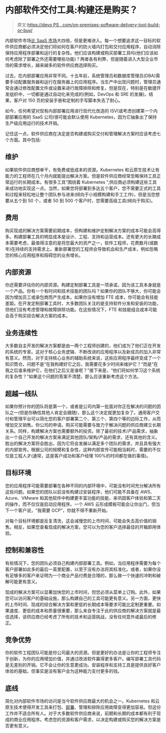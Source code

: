 # 内部软件交付工具:构建还是购买？

> 原文:[https://devo PS . com/on-premises-software-delivery-tool-build-or-buy/](https://devops.com/on-premises-software-delivery-tool-build-or-buy/)

内部软件市场[比 SaaS 市场](https://www.srgresearch.com/articles/saas-spending-hits-100-billion-annual-run-rate-microsoft-extends-its-leadership)大四倍，但是更难进入。每一个想要追求这一目标的软件供应商都必须决定他们将如何在客户的防火墙内打包和交付应用程序，自动消除保持应用程序部署和运行的复杂性。他们应该构建或购买部署工具吗(他们应该如何考虑除了部署之外还需要哪些功能)？两者各有利弊，但是随着进入大型企业市场的需求增长，越来越多的软件供应商选择购买。

过去，在内部部署应用非常不同。十五年前，系统管理员和数据库管理员(DBA)需要手动配置服务器和运行在服务器上的应用程序。当生产中出现问题时，管理员通常会通过修改配置文件或设置来进行故障排除和修复。但是现在，特别是在敏捷开发组织中，一切都是通过自动化来完成的(例如，DevOps 和 SRE 的发展)。结果，客户对 150 页的安装手册和定制的手写脚本失去了耐心。

如今，任何希望对现有内部部署应用进行现代化改造的 ISV(或考虑创建第一个内部部署应用的 SaaS 公司)很可能会默认使用 Kubernetes，因为它抽象出了保持生产级应用运行的技术开销。

记住这一点，软件供应商在决定是否构建或购买交付和管理解决方案时应该考虑七个方面。其中包括:

## 维护

如果软件供应商想单干，有免费或低成本的资源。Kubernetes 和云原生技术让有能力的工程师在几个月内就能提出解决方案。但是软件供应商经常忽略保持工具正常运行的长期成本。有很多工具“围绕着 Kubernetes ”,供应商必须构建这些工具来成功地实现这一点。当然，如果您将部署到多达五个客户，您不需要正式的工具和过程来轻松地让整个团队参与进来(倾向于小规模构建和手工工作)，但是当您想要从五个到 50 个，或者 50 到 500 个客户时，您需要高级工具(倾向于购买)。

## 费用

购买现成的解决方案需要前期成本，但构建和维护定制解决方案的成本可能会高得多。构建部署工具的明显成本是设计、工程、支持和运营成本。还有更大的长期成本需要考虑，最值得注意的是将您最大的资产之一，软件工程师，花费数月(或数年)在持续的支持需求上。重新部署您的工程师会导致机会和生产成本，例如忽略您的核心应用程序和阻碍您的业务增长。

## 内部资源

你还需要评估你的内部资源。构建定制部署工具是一项承诺，因为该工具本身就是一个产品。你有一个有时间和技术技能的团队吗？如果你的团队不够大，你可能会因为增加员工或承包商而产生成本。如果你没有增加 FTE 成本，你可能会有技能差距。在开发定制部署工具时，大多数团队关注的是支持软件分发和安装的功能，但他们没有考虑管理和故障排除功能。在这些情况下，FTE 和技能组合成本可能会高于购买综合解决方案的成本。

## 业务连续性

大多数自主开发的解决方案都是由一两个工程师创建的，他们成为了他们正在开发的系统的专家。这对于核心业务逻辑、不断改进的应用程序以及新成员的加入非常有意义。然而，对于支持核心业务的辅助系统来说，这些应用程序最终变成了一个知识筒仓。问题不是“在我构建好它之后，我需要花多少时间来维护它？”而是“在我之后谁来维护它，在他们之后又是谁呢？”接下来是，“他们将如何学习这个系统的复杂性？”如果这个问题的答案不清楚，那么应该重新考虑这个方法。

## 超越一线队

如果你预计你的团队将是第一个，或者是公司内第一批面对你正在解决的问题的团队之一(但是你确信其他人肯定会跟随)，那么这个决定就更加复杂了。通用客户交付和管理平台可以简化您的客户部署第二个、第三个、第四个等的边际工作，从而增加交叉销售。你公司的申请。购买可能需要与致力于解决问题的供应商建立长期关系。同样，构建解决方案也需要额外的投资。除了最初的技术/产品需求，抽象出一个自己开发的解决方案来满足其他团队/架构/产品的需求，还有其他的含义。胜出的解决方案将会胜出，因为它将会发展以满足多个团队的需求，并且具有强大的内部宣传。根据公司的规模和复杂性，这种内部宣传可能相当耗时，需要的不仅仅是工程人才(通常，这是客户成功和客户经理 100%的时间都在做的事情)。

## 目标环境

您的应用程序可能需要部署在各种不同的内部环境中，可能没有时间充分解决所有这些问题。如果您的团队以前没有构建过安装程序，他们可能不具备在 AWS、Azure、VMware 和其他软件中构建更丰富功能的技能，来巩固客户体验和第二天的操作，而不仅仅是启动应用程序。一个 AWS 云形成模板可能会让你出门，但当下一个客户说，“我需要 GCP”，你就不得不重新开始。

对每个目标环境都是反复清洗，这会减慢您的上市时间，可能会失去高价值的销售。相反，如果您查看现成的解决方案，您可以为您的客户选择最佳的开箱即用体验。

## 控制和兼容性

有些情况下，您的团队必须自己构建内部部署工具。例如，当应用程序需要为每个客户部署如此多的最后一英里配置，以至于没有办法将其标准化。或者，如果你没有足够多的客户来证明为一个商业产品付费是合理的，那么做一个快速的冲刺和破解可能更有意义。

现成的解决方案可以显著加快您的上市时间，但您必须从菜单上订购。此外，如果您可以访问客户的基础设施，那么构建自己的工具可能更有意义。另一方面，更快的上市时间、现成的综合解决方案和更低的长期成本等要求可能比定制更重要。如果速度、更低的成本和质量很重要，那么来自专注于此的供应商的解决方案就是最佳选择，该供应商已经考虑了所有的技术和运营挑战，没有任何意外或最后的修正。

## 竞争优势

你的软件工程团队可能是你公司最大的资源。但是更好的办法是让你的工程师专注于创新，为你的应用增加价值，并通过改进软件赢得更多客户。编写部署工具代码是无差别的开销。它不会让你的生意更成功。安装程序和支持工具是提供良好客户体验的基础，但事实是没有客户会为这种能力支付更多的钱。

## 底线

简化对内部软件市场的访问是当今软件供应商最大的机会之一。Kubernetes 和云原生技术使得开发工具来打包、[部署](https://devops.com/?s=CI%2FCD)、管理和排除应用故障变得更加容易。但这份工作并不适合所有人。对于大多数软件供应商来说，前期和长期的成本都有利于现成的商业应用程序。考虑您的资源和客户需求，以决定构建或购买您的解决方案是否更有意义。